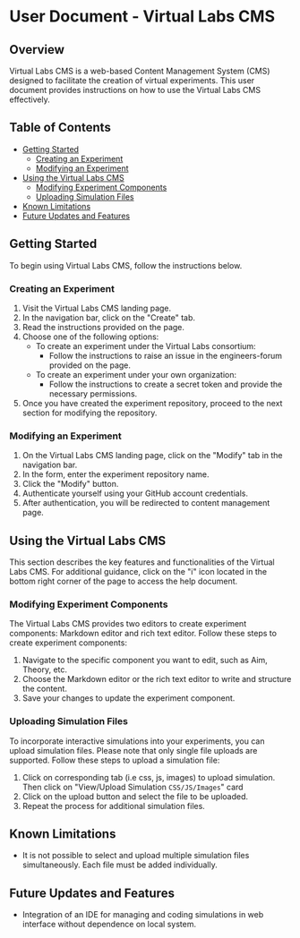 # User Document - Virtual Labs CMS

## Overview

Virtual Labs CMS is a web-based Content Management System (CMS) designed to facilitate the creation of virtual experiments. This user document provides instructions on how to use the Virtual Labs CMS effectively.

## Table of Contents

- [Getting Started](#getting-started)
  - [Creating an Experiment](#creating-an-experiment-repository)
  - [Modifying an Experiment](#modifying-an-experiment-repository)
- [Using the Virtual Labs CMS](#using-the-virtual-labs-cms)
  - [Modifying Experiment Components](#creating-experiment-components)
  - [Uploading Simulation Files](#uploading-simulation-files)
- [Known Limitations](#known-limitations)
- [Future Updates and Features](#future-updates-and-features)

## Getting Started

To begin using Virtual Labs CMS, follow the instructions below.

### Creating an Experiment

1. Visit the Virtual Labs CMS landing page.
2. In the navigation bar, click on the "Create" tab.
3. Read the instructions provided on the page.
4. Choose one of the following options:
   - To create an experiment under the Virtual Labs consortium:
     - Follow the instructions to raise an issue in the engineers-forum provided on the page.
   - To create an experiment under your own organization:
     - Follow the instructions to create a secret token and provide the necessary permissions.
5. Once you have created the experiment repository, proceed to the next section for modifying the repository.

### Modifying an Experiment

1. On the Virtual Labs CMS landing page, click on the "Modify" tab in the navigation bar.
2. In the form, enter the experiment repository name.
3. Click the "Modify" button.
4. Authenticate yourself using your GitHub account credentials.
5. After authentication, you will be redirected to content management page.

## Using the Virtual Labs CMS

This section describes the key features and functionalities of the Virtual Labs CMS. For additional guidance, click on the "i" icon located in the bottom right corner of the page to access the help document.

### Modifying Experiment Components

The Virtual Labs CMS provides two editors to create experiment components: Markdown editor and rich text editor. Follow these steps to create experiment components:

1. Navigate to the specific component you want to edit, such as Aim, Theory, etc.
2. Choose the Markdown editor or the rich text editor to write and structure the content.
3. Save your changes to update the experiment component.

### Uploading Simulation Files

To incorporate interactive simulations into your experiments, you can upload simulation files. Please note that only single file uploads are supported. Follow these steps to upload a simulation file:

1. Click on corresponding tab (i.e css, js, images) to upload simulation. Then click on "View/Upload Simulation `CSS/JS/Images`" card
2. Click on the upload button and select the file to be uploaded.
3. Repeat the process for additional simulation files.

## Known Limitations

- It is not possible to select and upload multiple simulation files simultaneously. Each file must be added individually.

## Future Updates and Features

- Integration of an IDE for managing and coding simulations in web interface without dependence on local system.
